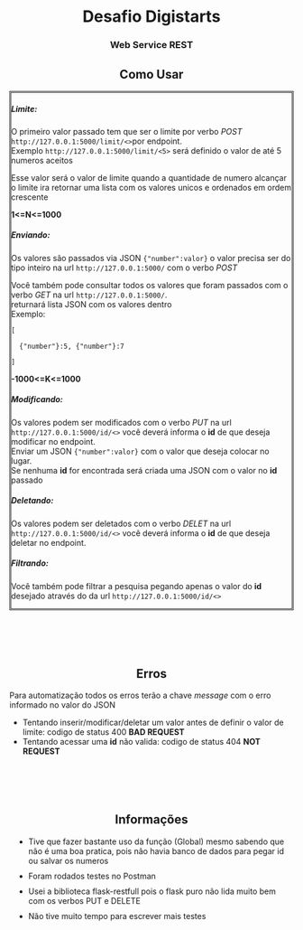 <h1 align="center">Desafio Digistarts </h1>
<h3 align="center">Web Service REST</h3>



<h2 align="center">Como Usar</h2>
<div style="border-style: double ; margin-bottom: 100px;">

<h5>Limite:</h5>
<p>O primeiro valor passado tem que ser o limite por verbo <em>POST</em> <code>http://127.0.0.1:5000/limit/<></code>por endpoint.
<br>
Exemplo <code>http://127.0.0.1:5000/limit/<5></code> será definido o valor de até 5 numeros aceitos
</p>
<p>
Esse valor será o valor de limite quando a quantidade de numero alcançar o limite ira retornar uma lista com os valores unicos e
ordenados em ordem crescente
</p>
<b>1<=N<=1000</b>

<h5>Enviando:</h5>
<p> Os valores são passados via JSON <code>{"number":valor}</code> o valor precisa ser do tipo inteiro na url <code>http://127.0.0.1:5000/</code>
com o verbo <em>POST</em>
</p>
<p>
Você também pode consultar todos os valores que foram passados com o verbo <em>GET</em> na url <code>http://127.0.0.1:5000/</code>.
<br>returnará lista JSON com os valores dentro
<br>Exemplo:
<br>
<code>
[
    <br>&nbsp&nbsp{"number"}:5,&nbsp{"number"}:7 <br>
]
</code>

</p>
<b>-1000<=K<=1000</b>


<h5>Modificando:</h5>
<p>
Os valores podem ser modificados com o verbo <em>PUT</em> na url <code>http://127.0.0.1:5000/id/<></code> você deverá informa o <b>id</b> de que deseja modificar no endpoint. <br>
Enviar um JSON <code>{"number":valor}</code> com o valor que deseja colocar no lugar.   <br>
Se nenhuma <b>id</b> for encontrada será criada uma JSON com o valor no <b>id</b> passado
</p>

<h5>Deletando:</h5>
<p>
Os valores podem ser deletados com o verbo <em>DELET</em> na url <code>http://127.0.0.1:5000/id/<></code> você deverá informa o <b>id</b> de que deseja deletar no endpoint. <br>
</p>

<h5>Filtrando:</h5>
<p>
Você também pode filtrar a pesquisa pegando apenas o valor do <b>id</b> desejado através do da url <code>http://127.0.0.1:5000/id/<></code>
</p>
</div>
<h2 align="center">Erros</h2>
<div style="margin-bottom: 100px;" >
<p>
Para automatização todos os erros terão a chave <i>message</i> com o erro informado no valor do JSON
</p>
<ul>

<li>
Tentando inserir/modificar/deletar um valor antes de definir o valor de limite: codigo de status 400 <b>BAD REQUEST</b>
</li>
<li>
Tentando acessar uma <b>id</b> não valida: codigo de status 404 <b>NOT REQUEST</b>
</li>
</ul>
</div>


<h2 align="center">Informações</h2>
<ul>
<li style="margin:10px">
    Tive que fazer bastante uso da função (Global) mesmo sabendo que não é uma boa pratica, pois não havia banco de dados para pegar id ou salvar os numeros
</li>
<li style="margin:10px">
    Foram rodados testes no Postman
</li>
<li style="margin:10px">
    Usei a biblioteca flask-restfull pois o flask puro não lida muito bem com os verbos PUT e DELETE
</li>
<li style="margin:10px">
    Não tive muito tempo para escrever mais testes
</li>
</ul>

